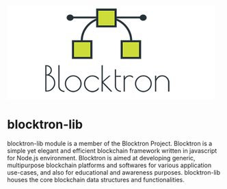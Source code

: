 ![logo](blocktron.png)
# blocktron-lib
blocktron-lib module is a member of the Blocktron Project. Blocktron is a simple yet elegant and efficient blockchain framework written in javascript for Node.js environment. Blocktron is aimed at developing generic, multipurpose blockchain platforms and softwares for various application use-cases, and also for educational and awareness purposes.
blocktron-lib houses the core blockchain data structures and functionalities.
